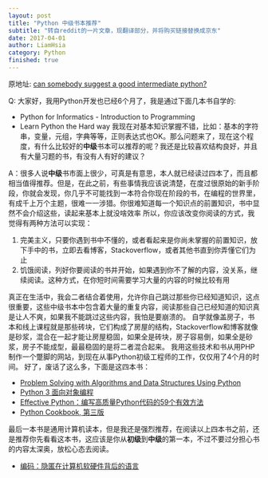 ```yaml
---
layout: post
title: "Python 中级书本推荐"
subtitle: "转自reddit的一片文章，现翻译部分，并将购买链接替换成京东"
date: 2017-04-01
author: LiamHsia
category: Python
finished: true
---
```


原地址: [can somebody suggest a good intermediate python?](https://www.reddit.com/r/learnpython/comments/3du4y6/can\_somebody\_suggest\_a\_good\_intermediate\_python/?st=j1w4psef&sh=983a2929)

Q: 大家好，我用Python开发也已经6个月了，我是通过下面几本书自学的:
- Python for Informatics - Introduction to Programming
- Learn Python the Hard way
我现在对基本知识掌握不错，比如：基本的字符串，变量，元组，字典等等，正则表达式也OK。那么问题来了，现在这个程度，有什么比较好的**中级**书本可以推荐的呢？我还是比较喜欢结构良好，并且有大量习题的书，有没有人有好的建议？

A：很多人说**中级**书市面上很少，可真是有意思，本人就已经读过四本了，而且都相当值得推荐。但是，在此之前，有些事情我应该说清楚，在度过很原始的新手阶段，你就会发现，你几乎不可能找到一本符合你现在阶段的书，在编程的世界里，有成千上万个主题，很难一一涉猎。你很难知道每一个知识点的前置知识，书中显然不会介绍这些，读起来基本上就没啥效率
所以，你应该改变你阅读的方式，我觉得有两种方法可以实现：
1. 完美主义，只要你遇到书中不懂的，或者看起来是你尚未掌握的前置知识，放下手中的书，立即去看博客，Stackoverflow，或者其他书直到你弄懂它们为止
2. 饥饿阅读，列好你要阅读的书并开始，如果遇到你不了解的内容，没关系，继续阅读。这种方式，在你短时间需要学习大量的内容的时候比较有用


真正在生活中，我会二者结合着使用，允许你自己跳过那些你已经知道知识，这点很重要，这些中级书本中包含着大量的重复内容，阅读那些自己已经知道的知识真是让人不爽，如果我不能跳过这些内容，我怕是要崩溃的。
自学就像盖房子，书本和线上课程就是那些砖块，它们构成了房屋的结构，Stackoverflow和博客就像是砂浆，混合在一起才能让房屋稳固，如果全是砖块，房子容易倒，如果全是砂浆，房子不能成型，最最稳固的是将二者混合起来。
我用这些技术和书从用PHP制作一个蹩脚的网站，到现在从事Python初级工程师的工作，仅仅用了4个月的时间。
好了，废话了这么多，下面是这四本书：
- [Problem Solving with Algorithms and Data Structures Using Python](http://interactivepython.org/runestone/static/pythonds/index.html)
- [Python 3 面向对象编程](https://item.jd.com/11720061.html)
- [Effective Python：编写高质量Python代码的59个有效方法](https://item.jd.com/11864820.html)
- [ Python Cookbook, 第三版](https://item.jd.com/11681561.html)

最后一本书是通用计算机读本，但是我还是强烈推荐，在阅读以上四本书之前，还是推荐你先看看这本书，这应该是你从**初级**到**中级**的第一本，不过不要过分担心书的内容太深奥，放松心态去阅读。
- [编码：隐匿在计算机软硬件背后的语言](https://item.jd.com/11116026.html)
